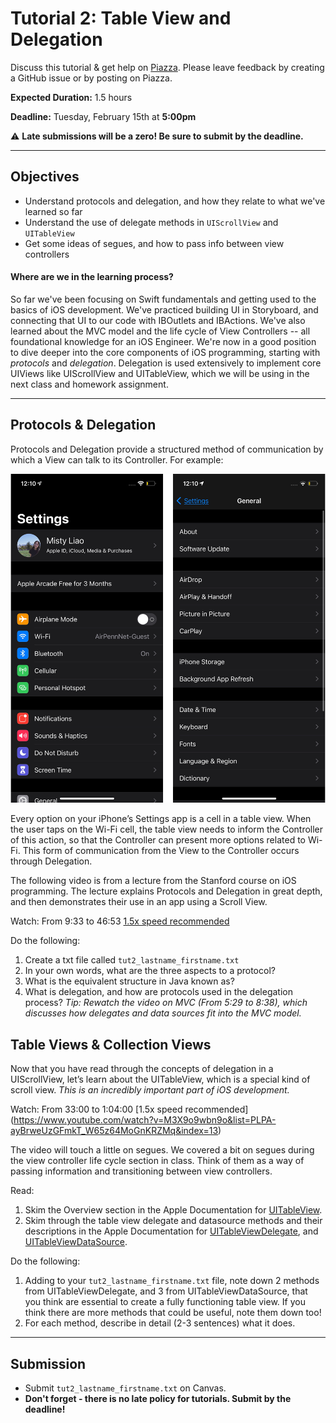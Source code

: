 # Tutorial 2: Table View and Delegation

Discuss this tutorial & get help on [Piazza](https://piazza.com/upenn/spring2022/srs_cis1952012022a/home).
Please leave feedback by creating a GitHub issue or by posting on Piazza.

**Expected Duration:** 1.5 hours

**Deadline:** Tuesday, February 15th at **5:00pm**


⚠️ **Late submissions will be a zero! Be sure to submit by the deadline.**

- - - -

## Objectives
* Understand protocols and delegation, and how they relate to what we've learned so far
* Understand the use of delegate methods in `UIScrollView` and `UITableView`
* Get some ideas of segues, and how to pass info between view controllers

#### Where are we in the learning process?  
So far we've been focusing on Swift fundamentals and getting used to the basics of iOS development. We've practiced building UI in Storyboard, and connecting that UI to our code with IBOutlets and IBActions. We've also learned about the MVC model and the life cycle of View Controllers -- all foundational knowledge for an iOS Engineer. We're now in a good position to dive deeper into the core components of iOS programming, starting with *protocols* and *delegation*. Delegation is used extensively to implement core UIViews like UIScrollView and UITableView, which we will be using in the next class and homework assignment.

---

## Protocols & Delegation

Protocols and Delegation provide a structured method of communication by which a View can talk to its Controller. For example:

![](/tutorials/tutorial-2/assets/fig1.png?raw=true)

Every option on your iPhone’s Settings app is a cell in a table view. When the user taps on the Wi-Fi cell, the table view needs to inform the Controller of this action, so that the Controller can present more options related to Wi-Fi. This form of communication from the View to the Controller occurs through Delegation.

The following video is from a lecture from the Stanford course on iOS programming. The lecture explains Protocols and Delegation in great depth, and then demonstrates their use in an app using a Scroll View. 

Watch: 
From 9:33 to 46:53  [1.5x speed recommended](https://youtu.be/GIlsl-6TqmM?list=PLPA-ayBrweUz32NSgNZdl0_QISw-f12Ai&t=573)

Do the following:
1.  Create a txt file called `tut2_lastname_firstname.txt`
2.  In your own words, what are the three aspects to a protocol? 
3.  What is the equivalent structure in Java known as?
4.  What is delegation, and how are protocols used in the delegation process? *Tip: Rewatch the video on MVC (From 5:29 to 8:38), which discusses how delegates and data sources fit into the MVC model.*


## Table Views & Collection Views
Now that you have read through the concepts of delegation in a UIScrollView, let’s learn about the UITableView, which is a special kind of scroll view. *This is an incredibly important part of iOS development.*

Watch: 
From 33:00 to 1:04:00 [1.5x speed recommended]
(https://www.youtube.com/watch?v=M3X9o9wbn9o&list=PLPA-ayBrweUzGFmkT_W65z64MoGnKRZMq&index=13)

The video will touch a little on segues. We covered a bit on segues during the view controller life cycle section in class. Think of them as a way of passing information and transitioning between view controllers. 

Read:
1.  Skim the Overview section in the Apple Documentation for [UITableView](https://developer.apple.com/documentation/uikit/uitableview).
2.  Skim through the table view delegate and datasource methods and their descriptions in the Apple Documentation for [UITableViewDelegate](https://developer.apple.com/documentation/uikit/uitableviewdelegate), and [UITableViewDataSource](https://developer.apple.com/documentation/uikit/uitableviewdatasource).

Do the following:
1. Adding to your `tut2_lastname_firstname.txt` file, note down 2 methods from UITableViewDelegate, and 3 from UITableViewDataSource, that you think are essential to create a fully functioning table view. If you think there are more methods that could be useful, note them down too!
2. For each method, describe in detail (2-3 sentences) what it does.

---

## Submission

* Submit `tut2_lastname_firstname.txt` on Canvas.
* **Don't forget - there is no late policy for tutorials. Submit by the deadline!**


